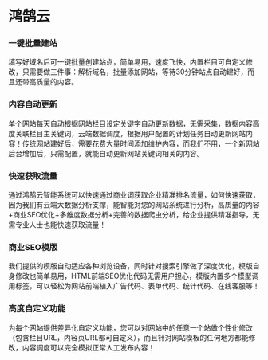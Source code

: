 # 鸿鹄云



### 一键批量建站
填写好域名后可一键批量创建站点，简单易用，速度飞快，内置栏目可自定义修改，只需要做三件事：解析域名，批量添加网站，等待30分钟站点自动建好，而且还带高质量的内容。

### 内容自动更新
单个网站每天自动根据网站栏目设定关键字自动更新数据，无需采集，数据内容高度关联栏目主关键词，云端数据调度，根据用户配置的计划任务自动更新网站内容！传统网站建好后，需要花费大量时间添加维护内容，而我们不用，一个新网站后台增加后，只需配置，就能自动更新网站关键词相关的内容。


### 快速获取流量
通过鸿鹄云智能系统可以快速通过商业词获取企业精准排名流量，如何快速获取，因为我们有云端大数据分析支撑，能智能对您的网站系统进行分析，高质量的内容+商业SEO优化+多维度数据分析+完善的数据爬虫分析，给企业提供精准指导，无需专业人士也能快速获取流量！


### 商业SEO模版
我们提供的模版自动适应各种浏览设备，同时针对搜索引擎做了深度优化，模版自身修改也简单易用，HTML前端SEO优化代码无需用户担心，模版内置多个模型调用标签，可以轻松为网站前端植入广告代码、表单代码、统计代码、在线客服等！


### 高度自定义功能
为每个网站提供差异化自定义功能，您可以对网站中的任意一个站做个性化修改（包含栏目URL，内容页URL都可自定义），而且针对网站模板的任何地方都能修改，内容调度可以完全模拟正常人工发布内容！